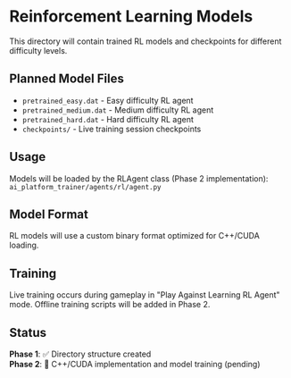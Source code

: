 # Reinforcement Learning Models

This directory will contain trained RL models and checkpoints for different difficulty levels.

## Planned Model Files

- `pretrained_easy.dat` - Easy difficulty RL agent
- `pretrained_medium.dat` - Medium difficulty RL agent  
- `pretrained_hard.dat` - Hard difficulty RL agent
- `checkpoints/` - Live training session checkpoints

## Usage

Models will be loaded by the RLAgent class (Phase 2 implementation):
`ai_platform_trainer/agents/rl/agent.py`

## Model Format

RL models will use a custom binary format optimized for C++/CUDA loading.

## Training

Live training occurs during gameplay in "Play Against Learning RL Agent" mode.
Offline training scripts will be added in Phase 2.

## Status

**Phase 1**: ✅ Directory structure created  
**Phase 2**: 🚧 C++/CUDA implementation and model training (pending)
